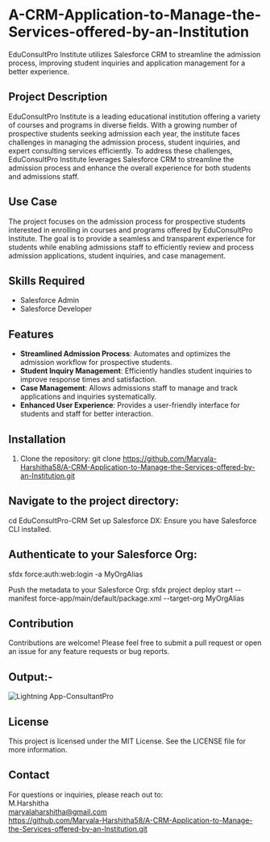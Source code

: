 # A-CRM-Application-to-Manage-the-Services-offered-by-an-Institution
EduConsultPro Institute utilizes Salesforce CRM to streamline the admission process, improving student inquiries and application management for a better experience.

## Project Description

EduConsultPro Institute is a leading educational institution offering a variety of courses and programs in diverse fields. With a growing number of prospective students seeking admission each year, the institute faces challenges in managing the admission process, student inquiries, and expert consulting services efficiently. To address these challenges, EduConsultPro Institute leverages Salesforce CRM to streamline the admission process and enhance the overall experience for both students and admissions staff.

## Use Case

The project focuses on the admission process for prospective students interested in enrolling in courses and programs offered by EduConsultPro Institute. The goal is to provide a seamless and transparent experience for students while enabling admissions staff to efficiently review and process admission applications, student inquiries, and case management.

## Skills Required

- Salesforce Admin
- Salesforce Developer

## Features

- **Streamlined Admission Process**: Automates and optimizes the admission workflow for prospective students.
- **Student Inquiry Management**: Efficiently handles student inquiries to improve response times and satisfaction.
- **Case Management**: Allows admissions staff to manage and track applications and inquiries systematically.
- **Enhanced User Experience**: Provides a user-friendly interface for students and staff for better interaction.

## Installation

1. Clone the repository:
   git clone https://github.com/Maryala-Harshitha58/A-CRM-Application-to-Manage-the-Services-offered-by-an-Institution.git
   
Navigate to the project directory:
---------------------------------
cd EduConsultPro-CRM
Set up Salesforce DX:
Ensure you have Salesforce CLI installed.

Authenticate to your Salesforce Org:
------------------------------------
sfdx force:auth:web:login -a MyOrgAlias

Push the metadata to your Salesforce Org:
sfdx project deploy start --manifest force-app/main/default/package.xml --target-org MyOrgAlias

Contribution
------------
Contributions are welcome! Please feel free to submit a pull request or open an issue for any feature requests or bug reports.

Output:-
-----------
![Lightning App-ConsultantPro](https://github.com/user-attachments/assets/c9189228-5cc1-489b-b969-dc9bcb4340da)


License
-------
This project is licensed under the MIT License. See the LICENSE file for more information.

Contact
--------
For questions or inquiries, please reach out to:
<br>
M.Harshitha
<br>
maryalaharshitha@gmail.com
<br>
https://github.com/Maryala-Harshitha58/A-CRM-Application-to-Manage-the-Services-offered-by-an-Institution.git









